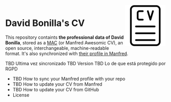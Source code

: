 <img src="/assets/cv_icon.png" align="right" width="128px" />

# David Bonilla's CV
This repository containts **the professional data of David Bonilla**, stored as a [MAC](https://github.com/getmanfred/mac) (or Manfred Awesomic CV), an open source, interchangeable, machine-readable format. It's also synchronized with [their profile in Manfred](https://dev.getmanfred.com/profile/david). 

TBD Ultima vez sincronizado
TBD Version
TBD Lo de que está protegido por RGPD

-  TBD How to sync your Manfred profile with your repo
-  TBD How to update your CV from Manfred
-  TBD How to update your CV from GitHub
-  License

